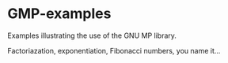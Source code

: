 # GMP-examples

Examples illustrating the use of the GNU MP library.

Factoriazation, exponentiation, Fibonacci numbers, you name it...
